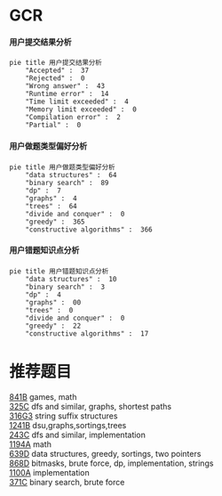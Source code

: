 # GCR

<!-- tabs:start -->



#### **用户提交结果分析**

```mermaid
pie title 用户提交结果分析
    "Accepted" :  37
    "Rejected" :  0
    "Wrong answer" :  43
    "Runtime error" :  14
    "Time limit exceeded" :  4
    "Memory limit exceeded" :  0
    "Compilation error" :  2
    "Partial" :  0
```

#### **用户做题类型偏好分析**

```mermaid
pie title 用户做题类型偏好分析
    "data structures" :  64
    "binary search" :  89
    "dp" :  7
    "graphs" :  4
    "trees" :  64
    "divide and conquer" :  0
    "greedy" :  365
    "constructive algorithms" :  366
```
#### **用户错题知识点分析**

```mermaid
pie title 用户错题知识点分析
    "data structures" :  10
    "binary search" :  3
    "dp" :  4
    "graphs" :  00
    "trees" :  0
    "divide and conquer" :  0
    "greedy" :  22
    "constructive algorithms" :  17
```



<!-- tabs:end -->
# 推荐题目
[841B](https://codeforces.com/contest/841/problem/B)		games,
                        math		  
[325C](https://codeforces.com/contest/325/problem/C)		dfs and similar,
                        graphs,
                        shortest paths		  
[316G3](https://codeforces.com/contest/316G/problem/3)		string suffix structures		  
[1241B](https://codeforces.com/contest/1241/problem/B)		dsu,graphs,sortings,trees		  
[243C](https://codeforces.com/contest/243/problem/C)		dfs and similar,
                        implementation		  
[1194A](https://codeforces.com/contest/1194/problem/A)		math		  
[639D](https://codeforces.com/contest/639/problem/D)		data structures,
                        greedy,
                        sortings,
                        two pointers		  
[868D](https://codeforces.com/contest/868/problem/D)		bitmasks,
                        brute force,
                        dp,
                        implementation,
                        strings		  
[1100A](https://codeforces.com/contest/1100/problem/A)		implementation		  
[371C](https://codeforces.com/contest/371/problem/C)		binary search,
                        brute force		  
